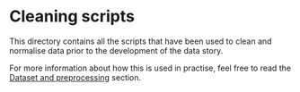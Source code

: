 # Cleaning scripts

This directory contains all the scripts that have been used to clean and
normalise data prior to the development of the data story.

For more information about how this is used in practise, feel free to read the
[Dataset and preprocessing](https://p-adema.github.io/info-vis/docs/dataset-preprocessing.html) section.
